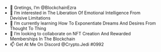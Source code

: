 - 👋 Gretings, I’m @BlockchainEzra
- 👀 I’m interested in The Liberation Of Emotional Intelligence From Devisive Limitations
- 🌱 I’m currently learning How To Exponentiate Dreams And Desires From Thought To Thing
- 💞️ I’m looking to collaborate on NFT Creation And Rewarded Memberships In The Blockchain
- 📫 Get At Me On Discord @Crypto.Jedi #0992
<!---
BlockchainEzra/BlockchainEzra is a ✨ special ✨ repository because its `README.md` (this file) appears on your GitHub profile.
You can click the Preview link to take a look at your changes.
--->
